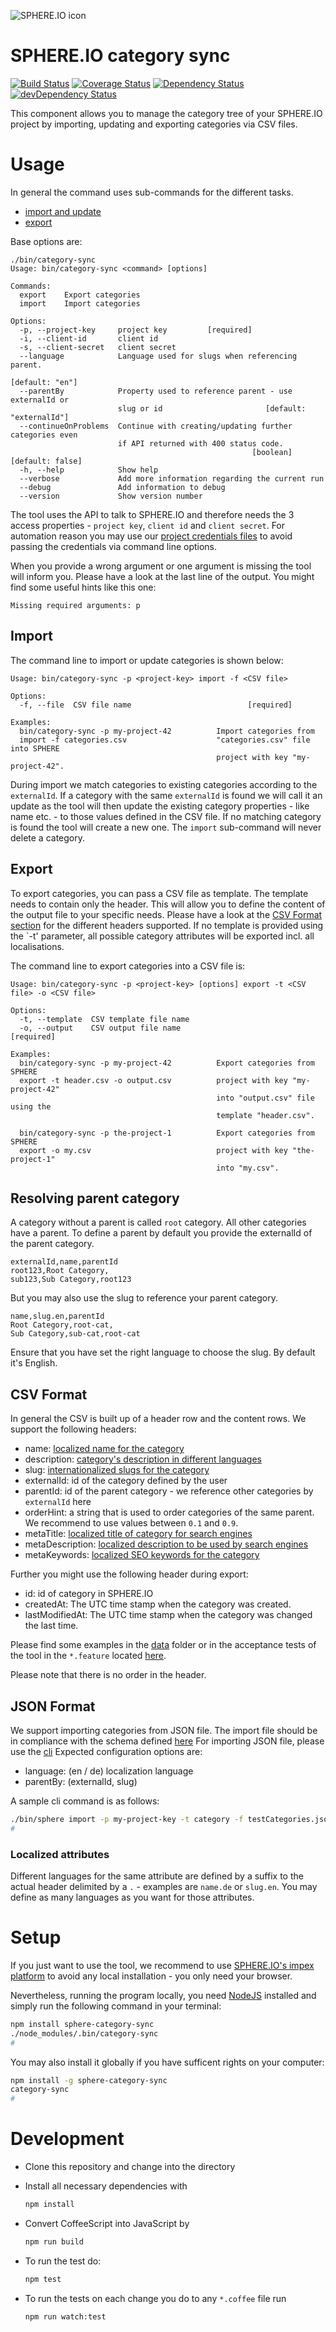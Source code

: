 ![SPHERE.IO icon](https://admin.sphere.io/assets/images/sphere_logo_rgb_long.png)

# SPHERE.IO category sync

[![Build Status](https://travis-ci.org/sphereio/sphere-category-sync.png?branch=master)](https://travis-ci.org/sphereio/sphere-category-sync) [![Coverage Status](https://coveralls.io/repos/sphereio/sphere-category-sync/badge.png)](https://coveralls.io/r/sphereio/sphere-category-sync) [![Dependency Status](https://david-dm.org/sphereio/sphere-category-sync.png?theme=shields.io)](https://david-dm.org/sphereio/sphere-category-sync) [![devDependency Status](https://david-dm.org/sphereio/sphere-category-sync/dev-status.png?theme=shields.io)](https://david-dm.org/sphereio/sphere-category-sync#info=devDependencies)

This component allows you to manage the category tree of your SPHERE.IO project by importing, updating and exporting categories via CSV files.

# Usage

In general the command uses sub-commands for the different tasks.
- [import and update](#import)
- [export](#export)

Base options are:
```
./bin/category-sync
Usage: bin/category-sync <command> [options]

Commands:
  export    Export categories
  import    Import categories

Options:
  -p, --project-key     project key         [required]
  -i, --client-id       client id
  -s, --client-secret   client secret
  --language            Language used for slugs when referencing parent.
                                                                 [default: "en"]
  --parentBy            Property used to reference parent - use externalId or
                        slug or id                       [default: "externalId"]
  --continueOnProblems  Continue with creating/updating further categories even
                        if API returned with 400 status code.
                                                      [boolean] [default: false]
  -h, --help            Show help
  --verbose             Add more information regarding the current run
  --debug               Add information to debug
  --version             Show version number
```
The tool uses the API to talk to SPHERE.IO and therefore needs the 3 access properties - `project key`, `client id` and `client secret`. For automation reason you may use our [project credentials files](https://github.com/sphereio/sphere-node-utils#projectcredentialsconfig) to avoid passing the credentials via command line options.

When you provide a wrong argument or one argument is missing the tool will inform you. Please have a look at the last line of the output. You might find some useful hints like this one:
```
Missing required arguments: p
```

## Import

The command line to import or update categories is shown below:
```
Usage: bin/category-sync -p <project-key> import -f <CSV file>

Options:
  -f, --file  CSV file name                          [required]

Examples:
  bin/category-sync -p my-project-42          Import categories from
  import -f categories.csv                    "categories.csv" file into SPHERE
                                              project with key "my-project-42".
```

During import we match categories to existing categories according to the `externalId`. If a category with the same `externalId` is found we will call it an update as the tool will then update the existing category properties - like name etc. - to those values defined in the CSV file.
If no matching category is found the tool will create a new one.
The `import` sub-command will never delete a category.

## Export

To export categories, you can pass a CSV file as template. The template needs to contain only the header.
This will allow you to define the content of the output file to your specific needs.
Please have a look at the [CSV Format section](#csv-format) for the different headers supported.
If no template is provided using the `-t' parameter, all possible category attributes will be exported incl. all localisations.

The command line to export categories into a CSV file is:
```
Usage: bin/category-sync -p <project-key> [options] export -t <CSV file> -o <CSV file>

Options:
  -t, --template  CSV template file name
  -o, --output    CSV output file name                                [required]

Examples:
  bin/category-sync -p my-project-42          Export categories from SPHERE
  export -t header.csv -o output.csv          project with key "my-project-42"
                                              into "output.csv" file using the
                                              template "header.csv".

  bin/category-sync -p the-project-1          Export categories from SPHERE
  export -o my.csv                            project with key "the-project-1"
                                              into "my.csv".
```

## Resolving parent category

A category without a parent is called `root` category. All other categories have a parent.
To define a parent by default you provide the externalId of the parent category.
```csv
externalId,name,parentId
root123,Root Category,
sub123,Sub Category,root123
```

But you may also use the slug to reference your parent category.
```csv
name,slug.en,parentId
Root Category,root-cat,
Sub Category,sub-cat,root-cat
```

Ensure that you have set the right language to choose the slug. By default it's English.

## CSV Format

In general the CSV is built up of a header row and the content rows.
We support the following headers:
- name: [localized name for the category](#localized-attributes)
- description: [category's description in different languages](#localized-attributes)
- slug: [internationalized slugs for the category](#localized-attributes)
- externalId: id of the category defined by the user
- parentId: id of the parent category - we reference other categories by `externalId` here
- orderHint: a string that is used to order categories of the same parent. We recommend to use values between `0.1` and `0.9`.
- metaTitle: [localized title of category for search engines](#localized-attributes)
- metaDescription: [localized description to be used by search engines](#localized-attributes)
- metaKeywords: [localized SEO keywords for the category](#localized-attributes)

Further you might use the following header during export:
- id: id of category in SPHERE.IO
- createdAt: The UTC time stamp when the category was created.
- lastModifiedAt: The UTC time stamp when the category was changed the last time.

Please find some examples in the [data](https://github.com/sphereio/sphere-category-sync/tree/master/data) folder or in the acceptance tests of the tool in the `*.feature` located [here](https://github.com/sphereio/sphere-category-sync/tree/master/features).

Please note that there is no order in the header.

## JSON Format

We support importing categories from JSON file. The import file should be in compliance with the schema defined [here](https://github.com/sphereio/sphere-json-schemas/blob/master/schema/category.schema.json)
For importing JSON file, please use the [cli](https://github.com/sphereio/sphere-node-cli)
Expected configuration options are:
- language: (en / de) localization language
- parentBy: (externalId, slug)

A sample cli command is as follows:

```bash
./bin/sphere import -p my-project-key -t category -f testCategories.json -c '{"language":"de", "parentBy":"externalId"}'
#
```

### Localized attributes

Different languages for the same attribute are defined by a suffix to the actual header delimited by a `.` - examples are `name.de` or `slug.en`. You may define as many languages as you want for those attributes.

# Setup

If you just want to use the tool, we recommend to use [SPHERE.IO's impex platform](https://impex.sphere.io) to avoid any local installation - you only need your browser.

Nevertheless, running the program locally, you need [NodeJS](https://nodejs.org/download/) installed and simply run the following command in your terminal:

```bash
npm install sphere-category-sync
./node_modules/.bin/category-sync
#
```

You may also install it globally if you have sufficent rights on your computer:
```bash
npm install -g sphere-category-sync
category-sync
#
```

# Development

* Clone this repository and change into the directory
* Install all necessary dependencies with

  ```bash
  npm install
  ```
* Convert CoffeeScript into JavaScript by

  ```bash
  npm run build
  ```
* To run the test do:

  ```bash
  npm test
  ```
* To run the tests on each change you do to any `*.coffee` file run

  ```bash
  npm run watch:test
  ```
